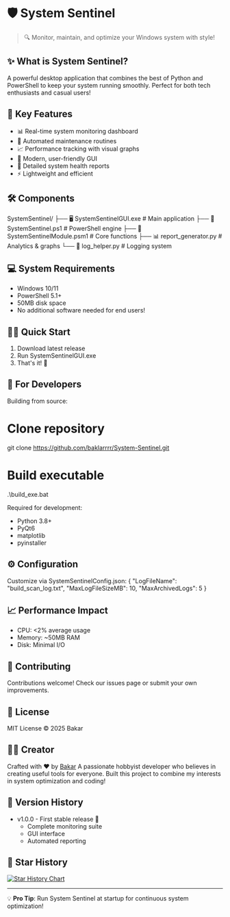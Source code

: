 # 🛡️ System Sentinel

> 🔍 Monitor, maintain, and optimize your Windows system with style!

## ✨ What is System Sentinel?
A powerful desktop application that combines the best of Python and PowerShell to keep your system running smoothly. Perfect for both tech enthusiasts and casual users!

## 🚀 Key Features
- 📊 Real-time system monitoring dashboard
- 🔄 Automated maintenance routines
- 📈 Performance tracking with visual graphs
- 🎨 Modern, user-friendly GUI
- 📝 Detailed system health reports
- ⚡ Lightweight and efficient

## 🛠️ Components
SystemSentinel/
├── 🖥️ SystemSentinelGUI.exe    # Main application
├── 📜 SystemSentinel.ps1       # PowerShell engine
├── 🔧 SystemSentinelModule.psm1 # Core functions
├── 📊 report_generator.py      # Analytics & graphs
└── 📝 log_helper.py           # Logging system

## 💻 System Requirements
- Windows 10/11
- PowerShell 5.1+
- 50MB disk space
- No additional software needed for end users!

## 🏃‍♂️ Quick Start
1. Download latest release
2. Run SystemSentinelGUI.exe
3. That's it! 🎉

## 🔧 For Developers
Building from source:
# Clone repository
git clone https://github.com/baklarrrr/System-Sentinel.git

# Build executable
.\build_exe.bat

Required for development:
- Python 3.8+
- PyQt6
- matplotlib
- pyinstaller

## ⚙️ Configuration
Customize via SystemSentinelConfig.json:
{
  "LogFileName": "build_scan_log.txt",
  "MaxLogFileSizeMB": 10,
  "MaxArchivedLogs": 5
}

## 📈 Performance Impact
- CPU: <2% average usage
- Memory: ~50MB RAM
- Disk: Minimal I/O

## 🤝 Contributing
Contributions welcome! Check our issues page or submit your own improvements.

## 📜 License
MIT License © 2025 Bakar

## 👨‍💻 Creator
Crafted with ❤️ by [Bakar](https://github.com/baklarrrr)
A passionate hobbyist developer who believes in creating useful tools for everyone. 
Built this project to combine my interests in system optimization and coding!

## 📝 Version History
- v1.0.0 - First stable release 🎉
  - Complete monitoring suite
  - GUI interface
  - Automated reporting

## 🌟 Star History
[![Star History Chart](https://api.star-history.com/svg?repos=baklarrrr/System-Sentinel&type=Date)](https://star-history.com/#baklarrrr/System-Sentinel&Date)

---
💡 **Pro Tip**: Run System Sentinel at startup for continuous system optimization!
